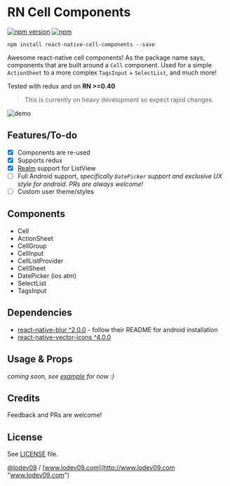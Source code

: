 # RN Cell Components
[![npm version](https://badge.fury.io/js/react-native-cell-components.svg)](https://www.npmjs.com/package/react-native-cell-components)
[![npm](https://img.shields.io/npm/dt/react-native-cell-components.svg)](https://www.npmjs.com/package/react-native-cell-components)
```
npm install react-native-cell-components --save
```
Awesome react-native cell components! As the package name says, components that are built around a `Cell` component. Used for a simple `ActionSheet` to a more complex `TagsInput` + `SelectList`, and much more!

Tested with redux and on **RN >=0.40**

> This is currently on heavy development so expect rapid changes.

![demo](https://raw.githubusercontent.com/lodev09/react-native-cell-components/master/demo.gif)

## Features/To-do
- [x] Components are re-used
- [x] Supports redux
- [x] [Realm](https://github.com/realm/realm-js) support for ListView
- [ ] Full Android support, _specifically `DatePicker` support and exclusive UX style for android. PRs are always welcome!_
- [ ] Custom user theme/styles

## Components
- Cell
- ActionSheet
- CellGroup
- CellInput
- CellListProvider
- CellSheet
- DatePicker (ios atm)
- SelectList
- TagsInput

## Dependencies
- [react-native-blur ^2.0.0](https://github.com/react-native-community/react-native-blur) - follow their README for android installation
- [react-native-vector-icons ^4.0.0](https://github.com/oblador/react-native-vector-icons)

## Usage & Props
_coming soon, see [example](example/CellComponents) for now :)_

## Credits
Feedback and PRs are welcome!

## License
See [LICENSE](LICENSE) file.

[@lodev09](http://twitter.com/lodev09) / [www.lodev09.com](http://www.lodev09.com "www.lodev09.com")

